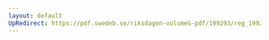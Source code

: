 ```yaml
---
layout: default
UpRedirect: https://pdf.swedeb.se/riksdagen-volumeG-pdf/199293/reg_199293/reg_199293_0077.pdf
---
```

